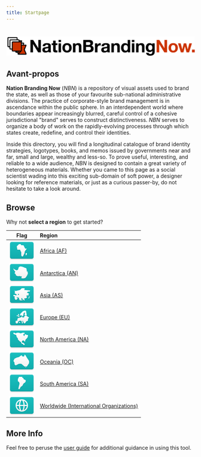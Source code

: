 ```yaml
---
title: Startpage
---
```


# <img src="images/nbn_logo.png" class="header">

## Avant-propos

**Nation Branding Now** (*NBN*) is a repository of visual assets used to brand the state, as well as those of your favourite sub-national administrative divisions. The practice of corporate-style brand management is in ascendance within the public sphere. In an interdependent world where boundaries appear increasingly blurred, careful control of a cohesive jurisdictional "brand" serves to construct distinctiveness. *NBN* serves to organize a body of work on the rapidly-evolving processes through which states create, redefine, and control their identities.

Inside this directory, you will find a longitudinal catalogue of brand identity strategies, logotypes, books, and memos issued by governments near and far, small and large, wealthy and less-so. To prove useful, interesting, and reliable to a wide audience, *NBN* is designed to contain a great variety of heterogeneous materials. Whether you came to this page as a social scientist wading into this exciting sub-domain of soft power, a designer looking for reference materials, or just as a curious passer-by, do not hesitate to take a look around.

<!-- <img src="https://upload.wikimedia.org/wikipedia/commons/thumb/0/0b/Cat_poster_1.jpg/1599px-Cat_poster_1.jpg" width="200"> -->

## Browse

Why not **select a region** to get started?

| Flag                            | Region                                                  |
| :-----------------------------: | :------------------------------------------------------ |
| ![AF](images/FlagKit/AF@3x.png) | [Africa (AF)](AF.html)                                  |
| ![AN](images/FlagKit/AN@3x.png) | [Antarctica (AN)](AN.html)                              |
| ![AS](images/FlagKit/AS@3x.png) | [Asia (AS)](AS.html)                                    |
| ![EU](images/FlagKit/EU@3x.png) | [Europe (EU)](EU.html)                                  |
| ![NA](images/FlagKit/NA@3x.png) | [North America (NA)](NA.html)                           |
| ![OC](images/FlagKit/OC@3x.png) | [Oceania (OC)](OC.html)                                 |
| ![SA](images/FlagKit/SA@3x.png) | [South America (SA)](SA.html)                           |
| ![WW](images/FlagKit/WW@3x.png) | [Worldwide (International Organizations)](WW/README.md) |

## More Info

Feel free to peruse the [user guide](guide.html) for additional guidance in using this tool.